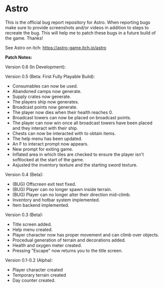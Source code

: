 # Astro
This is the official bug report repository for Astro. When reporting bugs make sure to provide screenshots and/or videos in addition to steps to recreate the bug. This will help me to patch these bugs in a future build of the game. Thanks!

See Astro on itch: https://astro-game.itch.io/astro

**Patch Notes:**

Version 0.6 (In Development):



Version 0.5 (Beta: First Fully Playable Build):

- Consumables can now be used.
- Abandoned camps now generate.
- Supply crates now generate.
- The players ship now generates.
- Broadcast points now generate.
- The player now dies when their health reaches 0.
- Broadcast towers can now be placed on broadcast points.
- The player can now win once all broadcast towers have been placed and they interact with their ship.
- Chests can now be interacted with to obtain items.
- The help menu has been updated.
- An F to interact prompt now appears.
- New prompt for exiting game.
- Inflated area in which tiles are checked to ensure the player isn't softlocked at the start of the game.
- Asjusted the inventory texture and the starting sword texture.

Version 0.4 (Beta):

- (BUG) Offscreen exit text fixed.
- (BUG) Player can no longer spawn inside terrain.
- (BUG) Player can no longer alter their direction mid-climb.
- Inventory and hotbar system implemented.
- Item backend implemented.

Version 0.3 (Beta):

- Title screen added.
- Help menu created.
- Player character now has proper movement and can climb over objects.
- Procedual generation of terrain and decorations added.
- Health and oxygen meter created.
- Pressing "Escape" now returns you to the title screen.

Version 0.1-0.2 (Alpha):

- Player character created
- Temporary terrain created
- Day counter created.
